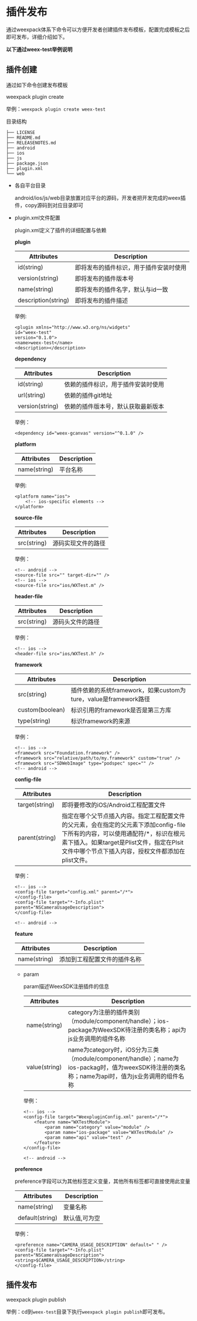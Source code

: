 # 插件发布

通过weexpack体系下命令可以方便开发者创建插件发布模板，配置完成模板之后即可发布，详细介绍如下。


**以下通过weex-test举例说明**
## 插件创建

通过如下命令创建发布模板

weexpack plugin create

举例：`weexpack plugin create weex-test`

目录结构


	├── LICENSE
	├── README.md
	├── RELEASENOTES.md
	├── android
	├── ios
	├── js
	├── package.json
	├── plugin.xml
	└── web

* 各自平台目录

	android/ios/js/web目录放置对应平台的源码，开发者把开发完成的weex插件，copy源码到对应目录即可


* plugin.xml文件配置

	plugin.xml定义了插件的详细配置与依赖

	**plugin**

	Attributes | Description
	----|-----
	id(string) |   即将发布的插件标识，用于插件安装时使用
	version(string) | 即将发布的插件版本号
	name(string) | 即将发布的插件名字，默认与id一致
	description(string) | 即将发布的插件描述
	
	举例:
	
	```
	<plugin xmlns="http://www.w3.org/ns/widgets"
    id="weex-test"
    version="0.1.0">
    <name>weex-test</name>
    <description></description>
	```
		
	**dependency**
	
	Attributes | Description
	----|-----
	id(string) |   依赖的插件标识，用于插件安装时使用
	url(string) | 依赖的插件git地址
	version(string) | 依赖的插件版本号，默认获取最新版本
	
	举例：
	
	```
	<dependency id="weex-gcanvas" version="^0.1.0" />
	```
	
	**platform**
	
	Attributes | Description
	----|-----
	name(string) |   平台名称
	
	举例:
	
	```
	<platform name="ios">
  		<!-- ios-specific elements -->
	</platform>
	```
	
	**source-file**
	
	Attributes | Description
	----|-----
	src(string) |   源码实现文件的路径
	
	举例：
	
	```
	<!-- android -->
	<source-file src="" target-dir="" />
	<!-- ios -->
	<source-file src="ios/WXTest.m" />
	```
	
	**header-file**
	
	Attributes | Description
	----|-----
	src(string) |   源码头文件的路径
	
	举例：
	
	```
	<!-- ios -->
	<header-file src="ios/WXTest.h" />
	```
	
	**framework**
	
	Attributes | Description
	----|-----
	src(string) |   插件依赖的系统framework，如果custom为ture，value是framework路径
	custom(boolean) | 标识引用的framework是否是第三方库
	type(string) | 标识framework的来源
	
	举例：
	
	```
	<!-- ios -->
	<framework src="Foundation.framework" />
	<framework src="relative/path/to/my.framework" custom="true" />
    <framework src="SDWebImage" type="podspec" spec="" />
    <!-- android -->
	```
	
	**config-file**
	
	Attributes | Description
	----|-----
	target(string) | 即将要修改的iOS/Android工程配置文件
	parent(string) | 指定在哪个父节点插入内容。指定工程配置文件的父元素，会在指定的父元素下添加config-file下所有的内容，可以使用通配符/*，标识在根元素下插入。如果target是Plist文件，指定在Plsit文件中哪个节点下插入内容，授权文件都添加在plist文件。
	
	举例：
	
	```
	<!-- ios -->
	<config-file target="config.xml" parent="/*">
    </config-file>
    <config-file target="*-Info.plist" parent="NSCameraUsageDescription">
	</config-file>
	
	<!-- android -->
	```
	
	**feature**
	
	Attributes | Description
	----|-----
	name(string) | 添加到工程配置文件的插件名称
	
	* param  
		
		 param描述WeexSDK注册插件的信息
		 
		Attributes | Description
		----|-----
		name(string) | category为注册的插件类别（module/component/handle）；ios-package为WeexSDK待注册的类名称；api为js业务调用的组件名称
		value(string) | name为category时，iOS分为三类（module/component/handle）；name为ios-packag时，值为weexSDK待注册的类名称；name为api时，值为js业务调用的组件名称
		
		
		举例：
	
		```
		<!-- ios -->
		<config-file target="WeexpluginConfig.xml" parent="/*">
			<feature name="WXTestModule">
        		<param name="category" value="module" />
	        	<param name="ios-package" value="WXTestModule" />
    	    	<param name="api" value="test" />
        	</feature>
	    </config-file>
	    
	    <!-- android -->
		```
	
	**preference**
	
	preference字段可以为其他标签定义变量，其他所有标签都可直接使用此变量
	
	Attributes | Description
	----|-----
	name(string) | 变量名称
	default(string)	| 默认值,可为空
		
	举例：
	
	```
	<preference name="CAMERA_USAGE_DESCRIPTION" default=" " />
    <config-file target="*-Info.plist" parent="NSCameraUsageDescription">		<string>$CAMERA_USAGE_DESCRIPTION</string>
	</config-file>
	```
	

## 插件发布

weexpack plugin publish

举例：cd到`weex-test`目录下执行`weexpack plugin publish`即可发布。

